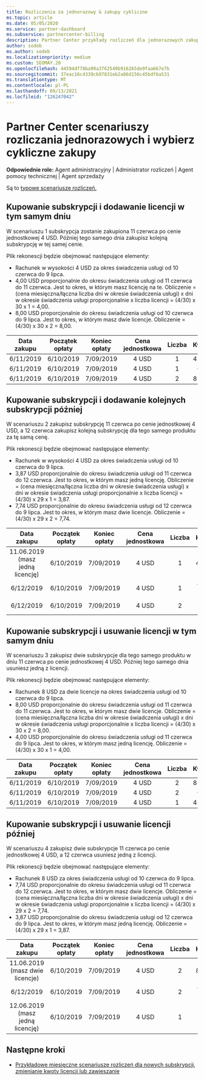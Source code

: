 ```yaml
---
title: Rozliczenia za jednorazowy & zakupy cykliczne
ms.topic: article
ms.date: 05/05/2020
ms.service: partner-dashboard
ms.subservice: partnercenter-billing
description: Partner Center przykłady rozliczeń dla jednorazowych zakupów i wybierz cykliczne zakupy — podczas zakupu subskrypcji, dodawania kolejnych subskrypcji, dodawania lub usuwania licencji.
author: sodeb
ms.author: sodeb
ms.localizationpriority: medium
ms.custom: SEOMAY.20
ms.openlocfilehash: 44594df78ba99a3762549b916265de9faa667e7b
ms.sourcegitcommit: 37eac16c4339cb97831eb2a86d156c45bdf6a531
ms.translationtype: MT
ms.contentlocale: pl-PL
ms.lasthandoff: 09/13/2021
ms.locfileid: "126247042"
---
```

# <a name="partner-center-billing-scenarios-for-one-time-and-select-recurring-purchases"></a>Partner Center scenariuszy rozliczania jednorazowych i wybierz cykliczne zakupy

**Odpowiednie role:** Agent administracyjny | Administrator rozliczeń | Agent pomocy technicznej | Agent sprzedaży

Są to [typowe scenariusze rozliczeń.](common-billing-scenarios.md) 

## <a name="purchase-a-subscription-and-add-a-license-on-the-same-day"></a>Kupowanie subskrypcji i dodawanie licencji w tym samym dniu

W scenariuszu 1 subskrypcja zostanie zakupiona 11 czerwca po cenie jednostkowej 4 USD. Później tego samego dnia zakupisz kolejną subskrypcję w tej samej cenie.

Plik rekonescji będzie obejmować następujące elementy:

- Rachunek w wysokości 4 USD za okres świadczenia usługi od 10 czerwca do 9 lipca.
- 4,00 USD proporcjonalnie do okresu świadczenia usługi od 11 czerwca do 11 czerwca. Jest to okres, w którym masz licencję na te. Obliczenie = (cena miesięczna/łączna liczba dni w okresie świadczenia usługi) x dni w okresie świadczenia usługi proporcjonalnie x liczba licencji = (4/30) x 30 x 1 = 4,00.
- 8,00 USD proporcjonalnie do okresu świadczenia usługi od 10 czerwca do 9 lipca. Jest to okres, w którym masz dwie licencje. Obliczenie = (4/30) x 30 x 2 = 8,00.

|**Data zakupu**   |**Początek opłaty** |**Koniec opłaty**  |**Cena jednostkowa**  |**Liczba**  |**Kwota** |**Typ opłaty** |
|:------:|:------:|:------:|:------:|:------:|:------:|:-----:|
|6/11/2019      |6/10/2019   |7/09/2019         |4 USD                |1                 |4 USD            |Nowy         |
|6/11/2019     | 6/10/2019    |7/09/2019        |4 USD        |1        | -$4       |addQuantity           |
|6/11/2019     | 6/10/2019    |7/09/2019        |4 USD        | 2      |8 USD         |addQuantity           |

## <a name="purchase-a-subscription-and-add-more-subscriptions-later"></a>Kupowanie subskrypcji i dodawanie kolejnych subskrypcji później

W scenariuszu 2 zakupisz subskrypcję 11 czerwca po cenie jednostkowej 4 USD, a 12 czerwca zakupisz kolejną subskrypcję dla tego samego produktu za tę samą cenę.

Plik rekonescji będzie obejmować następujące elementy:

- Rachunek w wysokości 4 USD za okres świadczenia usługi od 10 czerwca do 9 lipca.
- 3,87 USD proporcjonalnie do okresu świadczenia usługi od 11 czerwca do 12 czerwca. Jest to okres, w którym masz jedną licencję. Obliczenie = (cena miesięczna/łączna liczba dni w okresie świadczenia usługi) x dni w okresie świadczenia usługi proporcjonalnie x liczba licencji = (4/30) x 29 x 1 = 3,87.
- 7,74 USD proporcjonalnie do okresu świadczenia usługi od 12 czerwca do 9 lipca. Jest to okres, w którym masz dwie licencje. Obliczenie = (4/30) x 29 x 2 = 7,74.

|**Data zakupu**   |**Początek opłaty** |**Koniec opłaty**  |**Cena jednostkowa**  |**Liczba**  |**Kwota** |**Typ opłaty** |
|:------:|:------:|:------:|:------:|:------:|:------:|:-----:|
|11.06.2019 (masz jedną licencję)     |6/10/2019   |7/09/2019         |4 USD         |1        |4 USD            |Nowy         |
|6/12/2019     | 6/10/2019    |7/09/2019        |4 USD        |1        | -3,87 USD       |addQuantity           |
|6/12/2019     | 6/10/2019    |7/09/2019        |4 USD        | 2      |7,74 USD       |addQuantity           |

## <a name="purchase-a-subscription-and-remove-a-license-on-the-same-day"></a>Kupowanie subskrypcji i usuwanie licencji w tym samym dniu

W scenariuszu 3 zakupisz dwie subskrypcje dla tego samego produktu w dniu 11 czerwca po cenie jednostkowej 4 USD. Później tego samego dnia usuniesz jedną z licencji.  

Plik rekonescji będzie obejmować następujące elementy:

- Rachunek 8 USD za dwie licencje na okres świadczenia usługi od 10 czerwca do 9 lipca.
- 8,00 USD proporcjonalnie do okresu świadczenia usługi od 11 czerwca do 11 czerwca. Jest to okres, w którym masz dwie licencje. Obliczenie = (cena miesięczna/łączna liczba dni w okresie świadczenia usługi) x dni w okresie świadczenia usługi proporcjonalnie x liczba licencji = (4/30) x 30 x 2 = 8,00.
- 4,00 USD proporcjonalnie do okresu świadczenia usługi od 11 czerwca do 9 lipca. Jest to okres, w którym masz jedną licencję. Obliczenie = (4/30) x 30 x 1 = 4,00.

|**Data zakupu**   |**Początek opłaty** |**Koniec opłaty**  |**Cena jednostkowa**  |**Liczba**  |**Kwota** |**Typ opłaty** |
|:------:|:------:|:------:|:------:|:------:|:------:|:-----:|
|6/11/2019      |6/10/2019   |7/09/2019         |4 USD                |2                 |8 USD            |Nowy         |
|6/11/2019     | 6/10/2019    |7/09/2019        |4 USD        |2        | -$8       |removeQuantity           |
|6/11/2019     | 6/10/2019    |7/09/2019        |4 USD        | 1      |4 USD         |removeQuantity           |

## <a name="purchase-a-subscription-and-remove-licenses-later"></a>Kupowanie subskrypcji i usuwanie licencji później

W scenariuszu 4 zakupisz dwie subskrypcje 11 czerwca po cenie jednostkowej 4 USD, a 12 czerwca usuniesz jedną z licencji.

Plik rekonescji będzie obejmować następujące elementy:

- Rachunek 8 USD za okres świadczenia usługi od 10 czerwca do 9 lipca.
- 7,74 USD proporcjonalnie do okresu świadczenia usługi od 11 czerwca do 12 czerwca. Jest to okres, w którym masz dwie licencje. Obliczenie = (cena miesięczna/łączna liczba dni w okresie świadczenia usługi) x dni w okresie świadczenia usługi proporcjonalnie x liczba licencji = (4/30) x 29 x 2 = 7,74.
- 3,87 USD proporcjonalnie do okresu świadczenia usługi od 12 czerwca do 9 lipca. Jest to okres, w którym masz jedną licencję. Obliczenie = (4/30) x 29 x 1 = 3,87.

|**Data zakupu**   |**Początek opłaty** |**Koniec opłaty**  |**Cena jednostkowa**  |**Liczba**  |**Kwota** |**Typ opłaty** |
|:------:|:------:|:------:|:------:|:------:|:------:|:-----:|
|11.06.2019 (masz dwie licencje)     |6/10/2019   |7/09/2019         |4 USD         |2        |8 USD       |Nowy       |
|6/12/2019     | 6/10/2019    |7/09/2019        |4 USD        |2        | -7,74 USD       |removeQuantity           |
|12.06.2019 (masz jedną licencję)    | 6/10/2019    |7/09/2019   |4 USD    |1      |3,87 USD    |removeQuantity |

## <a name="next-steps"></a>Następne kroki

- [Przykładowe miesięczne scenariusze rozliczeń dla nowych subskrypcji, zmienianie kwoty licencji lub zawieszanie](common-billing-scenarios-monthly.md)